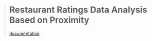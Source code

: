 ﻿



> # Restaurant Ratings Data Analysis Based on Proximity
> [documentation](https://fanfanccluo.github.io/restaurant-ratings-data-analysis/yelp_analysis.html)
